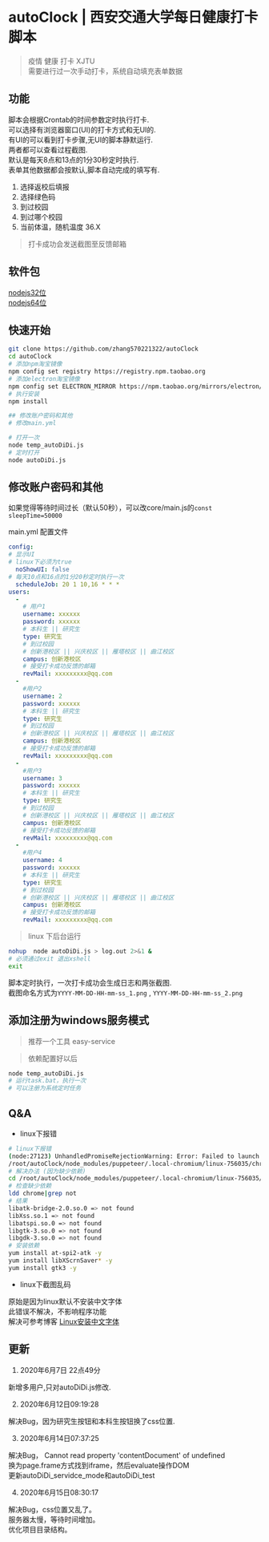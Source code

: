 # autoClock | 西安交通大学每日健康打卡脚本

> 疫情 健康 打卡  XJTU  
> 需要进行过一次手动打卡，系统自动填充表单数据

## 功能

脚本会根据Crontab的时间参数定时执行打卡.  
可以选择有浏览器窗口(UI)的打卡方式和无UI的.  
有UI的可以看到打卡步骤,无UI的脚本静默运行.  
两者都可以查看过程截图.  
默认是每天8点和13点的1分30秒定时执行.  
表单其他数据都会按默认,脚本自动完成的填写有.

1. 选择返校后填报
2. 选择绿色码
3. 到过校园
4. 到过哪个校园
5. 当前体温，随机温度 36.X

> 打卡成功会发送截图至反馈邮箱

## 软件包

[nodejs32位](https://npm.taobao.org/mirrors/node/v14.4.0/node-v14.4.0-x86.msi)   
[nodejs64位](https://npm.taobao.org/mirrors/node/v14.4.0/node-v14.4.0-x64.msi)


## 快速开始

```bash 
git clone https://github.com/zhang570221322/autoClock
cd autoClock
# 添加npm淘宝镜像
npm config set registry https://registry.npm.taobao.org
# 添加electron淘宝镜像
npm config set ELECTRON_MIRROR https://npm.taobao.org/mirrors/electron/
# 执行安装
npm install

## 修改账户密码和其他
# 修改main.yml

# 打开一次
node temp_autoDiDi.js
# 定时打开
node autoDiDi.js

```


## 修改账户密码和其他

如果觉得等待时间过长（默认50秒），可以改core/main.js的`const sleepTime=50000`  

main.yml 配置文件

```yml
config: 
# 显示UI
# linux下必须为true
  noShowUI: false
# 每天10点和16点的1分20秒定时执行一次
  scheduleJob: 20 1 10,16 * * *
users: 
  -
    # 用户1
    username: xxxxxx
    password: xxxxxx
    # 本科生 || 研究生
    type: 研究生
    # 到过校园
    # 创新港校区 || 兴庆校区 || 雁塔校区 || 曲江校区
    campus: 创新港校区
    # 接受打卡成功反馈的邮箱
    revMail: xxxxxxxxx@qq.com
  -
    #用户2
    username: 2
    password: xxxxxx
    # 本科生 || 研究生
    type: 研究生
    # 到过校园
    # 创新港校区 || 兴庆校区 || 雁塔校区 || 曲江校区
    campus: 创新港校区
    # 接受打卡成功反馈的邮箱
    revMail: xxxxxxxxx@qq.com
  -
    #用户3
    username: 3
    password: xxxxxx
    # 本科生 || 研究生
    type: 研究生
    # 到过校园
    # 创新港校区 || 兴庆校区 || 雁塔校区 || 曲江校区
    campus: 创新港校区
    # 接受打卡成功反馈的邮箱
    revMail: xxxxxxxxx@qq.com
  -
    #用户4
    username: 4
    password: xxxxxx
    # 本科生 || 研究生
    type: 研究生
    # 到过校园
    # 创新港校区 || 兴庆校区 || 雁塔校区 || 曲江校区
    campus: 创新港校区
    # 接受打卡成功反馈的邮箱
    revMail: xxxxxxxxx@qq.com
```



> linux 下后台运行

```bash
nohup  node autoDiDi.js > log.out 2>&1 &
# 必须通过exit 退出xshell
exit
```

脚本定时执行，一次打卡成功会生成日志和两张截图.   
截图命名方式为`YYYY-MM-DD-HH-mm-ss_1.png` ,  `YYYY-MM-DD-HH-mm-ss_2.png`

## 添加注册为windows服务模式

> 推荐一个工具 easy-service

> 依赖配置好以后

```bash
node temp_autoDiDi.js
# 运行task.bat，执行一次 
# 可以注册为系统定时任务
```

## Q&A

- linux下报错

```bash
# linux下报错
(node:27123) UnhandledPromiseRejectionWarning: Error: Failed to launch the browser process!
/root/autoClock/node_modules/puppeteer/.local-chromium/linux-756035/chrome-linux/chrome: error while loading shared libraries: libatk-bridge-2.0.so.0: cannot open shared object file: No such file or directory
# 解决办法 (因为缺少依赖)
cd /root/autoClock/node_modules/puppeteer/.local-chromium/linux-756035/chrome-linux/
# 检查缺少依赖
ldd chrome|grep not
# 结果
libatk-bridge-2.0.so.0 => not found
libXss.so.1 => not found
libatspi.so.0 => not found
libgtk-3.so.0 => not found
libgdk-3.so.0 => not found
# 安装依赖
yum install at-spi2-atk -y
yum install libXScrnSaver* -y
yum install gtk3 -y
```

- linux下截图乱码

原始是因为linux默认不安装中文字体  
此错误不解决，不影响程序功能   
解决可参考博客 [Linux安装中文字体](https://www.cnblogs.com/huangyanqi/p/10609587.html)

## 更新

1. 2020年6月7日 22点49分

新增多用户,只对autoDiDi.js修改. 

2. 2020年6月12日09:19:28

解决Bug，因为研究生按钮和本科生按钮换了css位置.

3. 2020年6月14日07:37:25

解决Bug， Cannot read property 'contentDocument' of undefined  
换为page.frame方式找到iframe，然后evaluate操作DOM  
更新autoDiDi_servidce_mode和autoDiDi_test  

4. 2020年6月15日08:30:17

解决Bug，css位置又乱了。  
服务器太慢，等待时间增加。  
优化项目目录结构。  